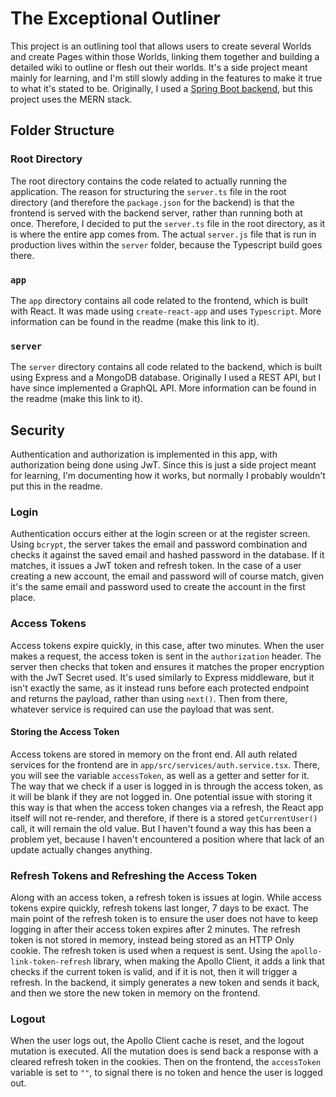 # The Exceptional Outliner

This project is an outlining tool that allows users to create several Worlds and create Pages within those Worlds, linking them together and building a detailed wiki to outline or flesh out their worlds. It's a side project meant mainly for learning, and I'm still slowly adding in the features to make it true to what it's stated to be. Originally, I used a [Spring Boot backend](https://github.com/reishaleem/exceptional-wiki-back-end), but this project uses the MERN stack.

## Folder Structure

### Root Directory

The root directory contains the code related to actually running the application. The reason for structuring the `server.ts` file in the root directory (and therefore the `package.json` for the backend) is that the frontend is served with the backend server, rather than running both at once. Therefore, I decided to put the `server.ts` file in the root directory, as it is where the entire app comes from. The actual `server.js` file that is run in production lives within the `server` folder, because the Typescript build goes there.

### `app`

The `app` directory contains all code related to the frontend, which is built with React. It was made using `create-react-app` and uses `Typescript`. More information can be found in the readme (make this link to it).

### `server`

The `server` directory contains all code related to the backend, which is built using Express and a MongoDB database. Originally I used a REST API, but I have since implemented a GraphQL API. More information can be found in the readme (make this link to it).

## Security

Authentication and authorization is implemented in this app, with authorization being done using JwT. Since this is just a side project meant for learning, I'm documenting how it works, but normally I probably wouldn't put this in the readme.

### Login

Authentication occurs either at the login screen or at the register screen. Using `bcrypt`, the server takes the email and password combination and checks it against the saved email and hashed password in the database. If it matches, it issues a JwT token and refresh token. In the case of a user creating a new account, the email and password will of course match, given it's the same email and password used to create the account in the first place.

### Access Tokens

Access tokens expire quickly, in this case, after two minutes. When the user makes a request, the access token is sent in the `authorization` header. The server then checks that token and ensures it matches the proper encryption with the JwT Secret used. It's used similarly to Express middleware, but it isn't exactly the same, as it instead runs before each protected endpoint and returns the payload, rather than using `next()`. Then from there, whatever service is required can use the payload that was sent.

#### Storing the Access Token

Access tokens are stored in memory on the front end. All auth related services for the frontend are in `app/src/services/auth.service.tsx`. There, you will see the variable `accessToken`, as well as a getter and setter for it. The way that we check if a user is logged in is through the access token, as it will be blank if they are not logged in. One potential issue with storing it this way is that when the access token changes via a refresh, the React app itself will not re-render, and therefore, if there is a stored `getCurrentUser()` call, it will remain the old value. But I haven't found a way this has been a problem yet, because I haven't encountered a position where that lack of an update actually changes anything.

### Refresh Tokens and Refreshing the Access Token

Along with an access token, a refresh token is issues at login. While access tokens expire quickly, refresh tokens last longer, 7 days to be exact. The main point of the refresh token is to ensure the user does not have to keep logging in after their access token expires after 2 minutes. The refresh token is not stored in memory, instead being stored as an HTTP Only cookie. The refresh token is used when a request is sent. Using the `apollo-link-token-refresh` library, when making the Apollo Client, it adds a link that checks if the current token is valid, and if it is not, then it will trigger a refresh. In the backend, it simply generates a new token and sends it back, and then we store the new token in memory on the frontend.

### Logout

When the user logs out, the Apollo Client cache is reset, and the logout mutation is executed. All the mutation does is send back a response with a cleared refresh token in the cookies. Then on the frontend, the `accessToken` variable is set to `""`, to signal there is no token and hence the user is logged out.
